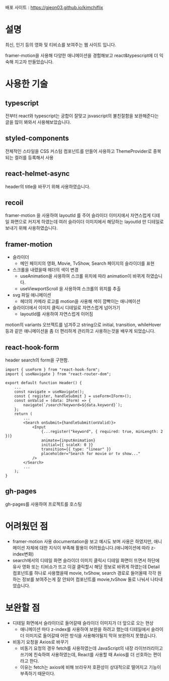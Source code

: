 배포 사이트 : https://gjeon03.github.io/kimchiflix

# 설명

최신, 인기 등의 영화 및 티비쇼를 보여주는 웹 사이트 입니다.

framer-motion을 사용해 다양한 애니메이션을 경험해보고 react&typescript에 더 익숙해 지고자 만들었습니다.

# 사용한 기술

## typescript

전부터 react와 typescript는 궁합이 잘맞고 jsvascript의 불친절함을 보완해준다는 글을 많이 봐와서 사용해보았습니다.

## styled-components

전체적인 스타일을 CSS 커스텀 컴포넌트를 만들어 사용하고 ThemeProvider로 중복되는 컬러를 등록해서 사용

## react-helmet-async

header의 title을 바꾸기 위해 사용하였습니다.

## recoil

framer-motion 을 사용하여 layoutId 를 주어 슬라이더 이미지에서 자연스럽게 디테일 화면으로 커지게 하였는데 여러 슬라이더 이미지에서 해당하는 layoutId 만 디테일로 보내기 위해 사용하였습니다.

## framer-motion

- 슬라이더
  - 메인 페이지의 영화, Movie, TvShow, Search 페이지의 슬라이더를 표현
- 스크롤을 내렸을때 헤더의 색이 변경
  - useAnimation을 사용하여 스크롤 위치에 따라 animation이 바뀌게 하였습니다.
  - useViewportScroll 을 사용하여 스크롤의 위치를 추출
- svg 파일 애니메이션
  - 헤더의 카메라 로고를 motion을 사용해 색이 깜빡이는 애니메이션
- 슬라이더에서 이미지 클릭시 디테일로 자연스럽게 넘어가기
  - layoutId를 사용하여 자연스럽게 이어짐

motion의 variants 오브젝트를 넘겨주고 string으로 initial, transition, whileHover 등과 같은 애니메이션을 좀 더 편리하게 관리하고 사용하는것을 배우게 되었습니다.

## react-hook-form

header search의 form을 구현함.

```tsx
import { useForm } from "react-hook-form";
import { useNavigate } from "react-router-dom";

export default function Header() {
	...
	const navigate = useNavigate();
	const { register, handleSubmit } = useForm<IForm>();
	const onValid = (data: IForm) => {
		navigate(`/search?keyword=${data.keyword}`);
	};
	return (
		...
		<Search onSubmit={handleSubmit(onValid)}>
			<Input
				{...register("keyword", { required: true, minLength: 2 })}
				animate={inputAnimation}
				initial={{ scaleX: 0 }}
				transition={{ type: "linear" }}
				placeholder="Search for movie or tv show..."
			/>
		</Search>
		...
	);
}
```

## gh-pages

gh-pages를 사용하여 프로젝트를 호스팅

# 어려웠던 점

- framer-motion 사용
  documentation을 보고 예시도 보며 사용은 하였지만, 애니메이션 자체에 대한 지식이 부족해 활용이 어려웠습니다.(애니메이션에 따라 z-index변화)
- search에서의 디테일 화면
  슬라이더 이미지 클릭시 디테일 화면이 뜨면서 하단에 유사 영화 또는 티비쇼가 뜨고 이걸 클릭할시 해당 정보로 바뀌게 하였는데 Detail 컴포넌트를 하나로 사용했을때 movie, tvShow, search 경로로 들어올때 각각 원하는 정보를 보여주는게 잘 안되어 컴포넌트를 movie,tvShow 둘로 나눠서 나타내었습니다.

# 보완할 점

- 디테일 화면에서 슬라이더로 들어갈때 슬라이더 이미지가 더 앞으로 오는 현상
  - 애니메이션 마다 z-index를 사용하여 보완을 하려고 했는데 디테일에서 슬라이더 이미지로 들어갈때 어떤 방식을 사용해야될지 막혀 보완하지 못했습니다.
- 비동기 요청을 Axios로 바꾸기
  - 비동기 요청의 경우 fetch를 사용하였는데 JavaScript의 내장 라이브러리이고 쓰기에 친숙하여 사용하였는데, React를 사용할 때 Axios를 더 선호하는 편이라고 한다.
  - 이유는 fetch는 axios에 비해 브라우저 호환성이 상대적으로 떨어지고 기능이 부족하기 때문이다.
